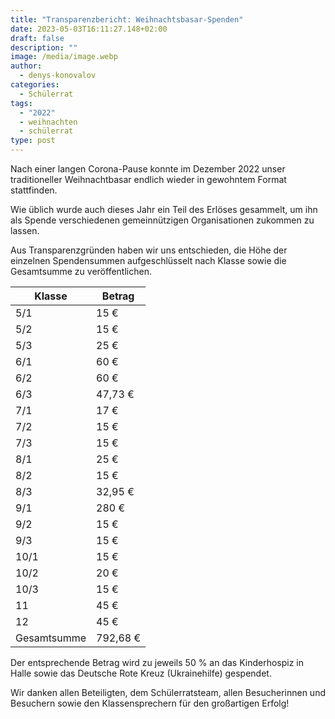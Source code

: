 ```yaml
---
title: "Transparenzbericht: Weihnachtsbasar-Spenden"
date: 2023-05-03T16:11:27.148+02:00
draft: false
description: ""
image: /media/image.webp
author:
  - denys-konovalov
categories:
  - Schülerrat
tags:
  - "2022"
  - weihnachten
  - schülerrat
type: post
---
```

Nach einer langen Corona-Pause konnte im Dezember 2022 unser traditioneller Weihnachtbasar endlich wieder in gewohntem Format stattfinden.

Wie üblich wurde auch dieses Jahr ein Teil des Erlöses gesammelt, um ihn als Spende verschiedenen gemeinnützigen Organisationen zukommen zu lassen.

Aus Transparenzgründen haben wir uns entschieden, die Höhe der einzelnen Spendensummen aufgeschlüsselt nach Klasse sowie die Gesamtsumme zu veröffentlichen.

|Klasse|Betrag|
|---|---|
|5/1|15 €|
|5/2|15 €|
|5/3|25 €|
|6/1|60 €|
|6/2|60 €|
|6/3|47,73 €|
|7/1|17 €|
|7/2|15 €|
|7/3|15 €|
|8/1|25 €|
|8/2|15 €|
|8/3|32,95 €|
|9/1|280 €|
|9/2|15 €|
|9/3|15 €|
|10/1|15 €|
|10/2|20 €|
|10/3|15 €|
|11|45 €|
|12|45 €|
|Gesamtsumme|792,68 €|

Der entsprechende Betrag wird zu jeweils 50 % an das Kinderhospiz in Halle sowie das Deutsche Rote Kreuz (Ukrainehilfe) gespendet.

Wir danken allen Beteiligten, dem Schülerratsteam, allen Besucherinnen und Besuchern sowie den Klassensprechern für den großartigen Erfolg!
